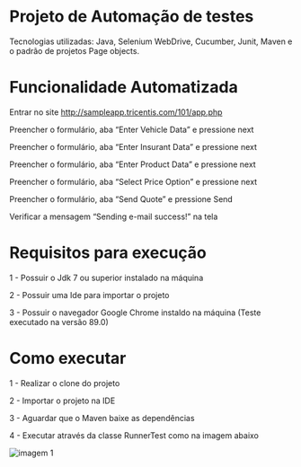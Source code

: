 # Projeto de Automação de testes

Tecnologias utilizadas: Java, Selenium WebDrive, Cucumber, Junit, Maven e o padrão de projetos Page objects.


# Funcionalidade Automatizada

Entrar no site http://sampleapp.tricentis.com/101/app.php

Preencher o formulário, aba “Enter Vehicle Data” e pressione next

Preencher o formulário, aba “Enter Insurant Data” e pressione next

Preencher o formulário, aba “Enter Product Data” e pressione next

Preencher o formulário, aba “Select Price Option” e pressione next

Preencher o formulário, aba “Send Quote” e pressione Send

Verificar a mensagem “Sending e-mail success!” na tela


# Requisitos para execução

1 - Possuir o Jdk 7 ou superior instalado na máquina

2 - Possuir uma Ide para importar o projeto

3 - Possuir o navegador Google Chrome instaldo na máquina (Teste executado na versão 89.0)


# Como executar

1 - Realizar o clone do projeto

2 - Importar o projeto na IDE

3 - Aguardar que o Maven baixe as dependências

4 - Executar através da classe RunnerTest como na imagem abaixo

![imagem 1](https://user-images.githubusercontent.com/47854545/115029088-fefc5000-9e9b-11eb-83bc-d0587a10afb8.png)

